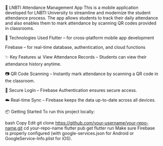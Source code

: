 📱 LNBTI Attendance Management App
This is a mobile application developed for LNBTI University to streamline and modernize the student attendance process. The app allows students to track their daily attendance and also enables them to mark attendance by scanning QR codes provided in classrooms.

🔧 Technologies Used
Flutter – for cross-platform mobile app development

Firebase – for real-time database, authentication, and cloud functions

✨ Key Features
📊 View Attendance Records – Students can view their attendance history anytime.

📷 QR Code Scanning – Instantly mark attendance by scanning a QR code in the classroom.

🔐 Secure Login – Firebase Authentication ensures secure access.

☁️ Real-time Sync – Firebase keeps the data up-to-date across all devices.

📦 Getting Started
To run this project locally:

bash
Copy
Edit
git clone https://github.com/your-username/your-repo-name.git
cd your-repo-name
flutter pub get
flutter run
Make sure Firebase is properly configured (with google-services.json for Android or GoogleService-Info.plist for iOS).
